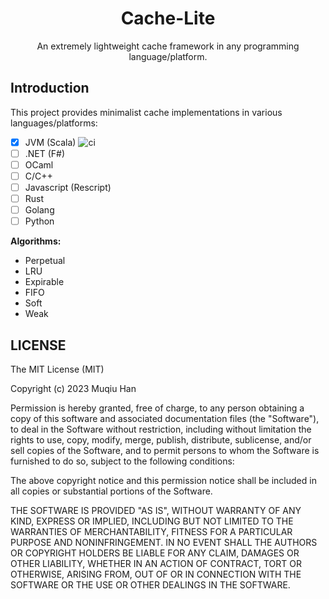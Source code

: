 <h1 align="center"> Cache-Lite </h1>

<p align="center"> An extremely lightweight cache framework in any programming language/platform. </p>

## Introduction
This project provides minimalist cache implementations in various languages/platforms:

- [x] JVM (Scala)
    ![ci](https://github.com/muqiuhan/cache-lite/actions/workflows/cache_lite.jvm.yaml/badge.svg)
- [ ] .NET (F#)
- [ ] OCaml
- [ ] C/C++
- [ ] Javascript (Rescript)
- [ ] Rust
- [ ] Golang
- [ ] Python

__Algorithms:__
- Perpetual
- LRU
- Expirable
- FIFO
- Soft
- Weak

## LICENSE
The MIT License (MIT)

Copyright (c) 2023 Muqiu Han

Permission is hereby granted, free of charge, to any person obtaining a copy
of this software and associated documentation files (the "Software"), to deal
in the Software without restriction, including without limitation the rights
to use, copy, modify, merge, publish, distribute, sublicense, and/or sell
copies of the Software, and to permit persons to whom the Software is
furnished to do so, subject to the following conditions:

The above copyright notice and this permission notice shall be included in all
copies or substantial portions of the Software.

THE SOFTWARE IS PROVIDED "AS IS", WITHOUT WARRANTY OF ANY KIND, EXPRESS OR
IMPLIED, INCLUDING BUT NOT LIMITED TO THE WARRANTIES OF MERCHANTABILITY,
FITNESS FOR A PARTICULAR PURPOSE AND NONINFRINGEMENT. IN NO EVENT SHALL THE
AUTHORS OR COPYRIGHT HOLDERS BE LIABLE FOR ANY CLAIM, DAMAGES OR OTHER
LIABILITY, WHETHER IN AN ACTION OF CONTRACT, TORT OR OTHERWISE, ARISING FROM,
OUT OF OR IN CONNECTION WITH THE SOFTWARE OR THE USE OR OTHER DEALINGS IN THE
SOFTWARE.